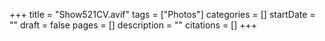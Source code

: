 +++
title = "Show521CV.avif"
tags = ["Photos"]
categories = []
startDate = ""
draft = false
pages = []
description = ""
citations = []
+++
